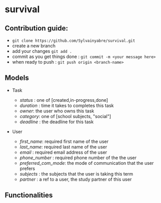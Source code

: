 # survival
## Contribution guide:

- `git clone https://github.com/Sylvainyabre/survival.git`
- create a new branch 
- add your changes `git add .`
-  commit as you get things done : `git commit -m <your message here>`
-  when ready to push : `git push origin <branch-name>`

## Models

- Task
   - *status* : one of [created,in-progress,done]
   - *duration* : time it takes to completes this task
   - *owner*: the user who owns this task
   - *category*: one of [school subjects, "social"]
   - *deadline* : the deadline for this task


- User
   - *first_name*: required first name of the user
   - *last_name*: required last name of the user
   - *email* : required email address of the user
   - *phone_number* : required phone number of the the user
   - *preferred_com_mode*: the mode of communication that the user prefers
   - *subjects* : the subjects that the user is taking this term
   - *partner* : a ref to a user, the study partner of this user





## Functionalities

